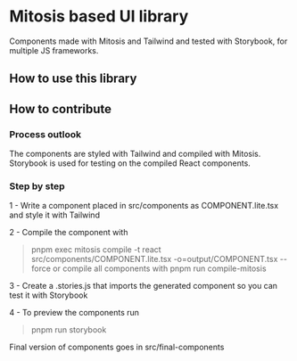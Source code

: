
# Mitosis based UI library

Components made with Mitosis and Tailwind and tested with Storybook, for multiple JS frameworks.

## How to use this library

## How to contribute

### Process outlook
The components are styled with Tailwind and compiled with Mitosis. Storybook is used for testing on the compiled React components.

### Step by step
1 - Write a component placed in src/components as COMPONENT.lite.tsx and style it with Tailwind

2 - Compile the component with
> pnpm exec mitosis compile -t react src/components/COMPONENT.lite.tsx -o=output/COMPONENT.tsx --force
or compile all components with
> pnpm run compile-mitosis

3 - Create a .stories.js that imports the generated component so you can test it with Storybook

4 - To preview the components run
> pnpm run storybook

Final version of components goes in src/final-components

